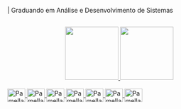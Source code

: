 

| Graduando em Análise e Desenvolvimento de Sistemas



##

  <div align = "center">
  <a href="https://github.com/pamellabarbosa">
  <img height = "120em" src = "https://github-readme-stats.vercel.app/api?username=pamellabarbosa&show_icons=true&theme=dark&include_all_commits=true&count_private=true" />
  <img height = "120em" src = "https://github-readme-stats.vercel.app/api/top-langs/?username=pamellabarbosa&layout=compact&langs_count=7&theme=dark" />
  </div>
  
  <div style = "display: inline_block"> <br>
 
  <img align = "center" alt = "Pamella-HTML" height = "30" width = "40" src = "https://cdn.jsdelivr.net/gh/devicons/devicon/icons/html5/html5-original.svg">
  <img align = "center" alt = "Pamella-CSS" height = "30" width = "40" src = "https://cdn.jsdelivr.net/gh/devicons/devicon/icons/css3/css3-original.svg">
  <img align = "center" alt = "Pamella-JS" height = "30" width = "40" src = "https://cdn.jsdelivr.net/gh/devicons/devicon/icons/javascript/javascript-original.svg">
  <img align = "center" alt = "Pamella-Python" height = "30" width = "40" src = "https://cdn.jsdelivr.net/gh/devicons/devicon/icons/python/python-original.svg">
  <img align = "center" alt = "Pamella-Csharp" height = "30" width = "40" src = "https://cdn.jsdelivr.net/gh/devicons/devicon/icons/csharp/csharp-original.svg">
  <img align = "center" alt = "Pamella-Spring" height = "30" width = "40" src = https://cdn.jsdelivr.net/gh/devicons/devicon/icons/spring/spring-plain-wordmark.svg>
  <img align = "center" alt = "Pamella-Java" height = "30" width = "40" src = "https://cdn.jsdelivr.net/gh/devicons/devicon/icons/java/java-original-wordmark.svg">
  
  
  
##

  </div>
